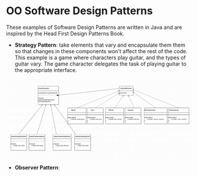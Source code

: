 # OO Software Design Patterns
These examples of Software Design Patterns are written in Java and are inspired by the Head First Design Patterns Book. 

* **Strategy Pattern**: take elements that vary and encapsulate them them so that changes in these components won't affect the rest of the code. This example is a game where characters play guitar, and the types of guitar vary. The game character delegates the task of playing guitar to the appropriate interface.

![Strategy Pattern UML - Guitar Player Game](docs/Strategy-UML.png) 

* **Observer Pattern**: